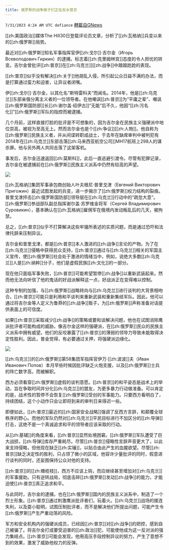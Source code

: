 ```yaml
---
title: 俄罗斯的战争贩子们正在反水普京
---
```

`7/31/2023 4:24 AM UTC defiance` [轉載自GNews](https://gnews.org/articles/1500457)

[[zh:美国政治]]媒体The Hill30日登载评论员文章，分析了[[zh:瓦格纳]]兵变以来的[[zh:俄罗斯]]局势。

最近对[[zh:俄罗斯]]知名军事指挥官伊[[zh:戈尔]]·吉尔金（Игорь Всеволодович Гиркин）的逮捕，标志着[[zh:克里姆林宫]]态度的令人担忧的转变。吉尔金曾批评[[zh:普京]]在[[zh:乌克兰]][[zh:战争]]中踉踉跄跄的表现。

[[zh:普京]]似乎没有解决[[zh:关于]]他胡乱入侵，所引起公众日益不满的办法，而是打算通过蛮力和迫害，让异议者闭嘴。

伊[[zh:戈尔]]·吉尔金，以其化名“斯特雷科夫”而闻名。2014年，他是[[zh:乌克兰]]东部亲俄分离主义者的一位领导者。在他嘲讽[[zh:普京]]为“平庸之辈”、嘲讽[[zh:俄罗斯国防部]]长[[zh:谢尔盖·绍伊古]]“无能”后不久，他因“[[zh:污名化]]”[[zh:俄罗斯]]军队的指控而被逮捕。

几个月前，这样直接打脸的批评是不可想象的，因为吉尔金在民族主义强硬派中地位崇高，被视为至高无上。然而吉尔金也是个[[zh:争议]][[zh:人物]]。他自称为[[zh:俄罗斯]]民族主义者，并从间谍转职成战士，于去年在缺席审判中被判犯有2014年在[[zh:乌克兰]]东部击落[[zh:马来西亚航空公司]]MH17航班上298人的谋杀罪。他与另外两人共同击落了这架客机。

事发后，吉尔金迅速返回[[zh:莫斯科]]，此后一直逃避引渡令。尽管有犯罪记录，吉尔金在被逮捕前在[[zh:俄罗斯]]民族主义派系中仍然有较高的声望。

![](https://ipfs.gnews.org/ipfs/QmZuVHoWQMmc6unNCxY63BWn4DFwpb5ymwvu1BXiSYERQH?filename=ezgif-2-a13377195c.jpg)

[[zh:瓦格纳]]集团军事承包商创始人叶夫根尼·普里戈津（Евгений Викторович Пригожин）最近试图发起的兵变，进一步揭示了[[zh:俄罗斯]]权力结构的裂痕。普里戈津抨击[[zh:俄罗斯国防部]]领导层在[[zh:乌克兰]]行动中的“疏忽大意”。[[zh:俄罗斯]]参战部队副总指挥谢尔盖·苏罗维金将军（Сергей Владимирович Суровикин），基本确认在[[zh:瓦格纳]]雇佣军在俄境内发动叛乱后的几天，被拘禁。

总之，[[zh:普京]]似乎不打算解决这些牢骚所表述的实质问题，而是通过恐吓和法律托辞来压制异议。

吉尔金和普里戈津，都是[[zh:普京]]本人激进的[[zh:战争]]言论的产物。为了在[[zh:乌克兰]]侵略中获得民众支持，[[zh:普京]]通过与[[zh:乌克兰]]相关的军国主义宣传，使[[zh:俄罗斯]]社会处于激进的情绪当中，例如，说绝大多数[[zh:乌克兰]]人是[[zh:纳粹]]分子，他们是虚假民族[[zh:文化]]的一部分。

现在他只面临军事失败，[[zh:普京]]可能希望暂停[[zh:战争]]以重新武装起来。然而他无法向听信了他的鬼话的好战派解释这一点，好战派正在变得难以控制。

这种专制的加强，与[[zh:俄罗斯]]战略转向与[[zh:乌克兰]]进行谈判的大背景相吻合。[[zh:普京]]可能只是利用和平谈判来重新武装和重新集结军队。因此，他可以通过将吉尔金等人定义为鲁莽的[[zh:战争]]贩子，为[[zh:俄罗斯]]声称准备对话提供表面上的可信度。

如果[[zh:普京]]采取减少[[zh:战争]]的策略或要和谈解决问题，他也在试图消除鹰派批评者可能构成的威胁。像吉尔金这样的强硬派，在[[zh:俄罗斯]]民众的民族主义派系中拥有威望。他们的反咬暴露了[[zh:普京]]的薄弱的领导力导致未能取得决定性胜利。因此，普金觉得，有必要通过关押，将强硬派边缘化。

![](https://ipfs.gnews.org/ipfs/QmRwxw6EXqsDjmyrJnY46vA5qVGohE26Go4rRNUqQcZh5d?filename=1200x0.jpg)

[[zh:乌克兰]]的[[zh:俄罗斯]]第58集团军指挥官伊万·[[zh:波波]]夫（Иван Иванович Попов）本月早些时候因批评缺乏火炮支援，以及[[zh:俄罗斯]]士兵的阵亡数字高，而被解职。

西方必须看穿[[zh:俄罗斯]]虚假的谈判意愿。[[zh:普京]]的和平姿态是战术上的举动，旨在争取时间并分化[[zh:乌克兰]]的盟友，为更多暴力行动做准备。可以肯定的是，战术性的暂停不会恢复[[zh:俄罗斯]]受创的军事能力。只要西方看明白了，持续团结，这个小动作只会让即将到来的审判日来得迟一些。

即便如此，[[zh:普京]]最近的[[zh:国家安全战略]]强调了反西方言辞，和颠覆全球秩序的野心。而他的军队仍然对[[zh:乌克兰]]平民目标进行不加区分的[[zh:导弹]]打击，这绝不是一个真诚追求和平的领导者应该采取的行动。

从[[zh:基辅]]的角度来看，[[zh:普京]]显然处境困窘。[[zh:俄罗斯]]军队遭受了巨大战损，[[zh:导弹]]库存严重耗尽。尽管[[zh:普京]]侵略性言辞声音更大了，以此来支持侵略，但他现在缺乏[[zh:实锤]]，以贴合由此产生的血腥欲望。尽管[[zh:普京]]缺乏决定性的胜利，只占领了微小的区域，他容许少量批评的同时，假意进行谈判的同时，还妄图保持公众对他的支持。

[[zh:普京]]的[[zh:橄榄枝]]，西方不应该上钩，而应继续甚至增加对[[zh:乌克兰]]的军事援助。只有逆转战局，彻底击碎[[zh:俄罗斯]]发动[[zh:战争]]的能力，才能迫使[[zh:普京]]真正追求和平。

与此同时，吉尔金的逮捕，也在[[zh:俄罗斯]]国内的民族主义派系中，制造了一个烈士形象。[[zh:普京]]通过刺激鹰派批评者们，玩着火。[[zh:乌克兰]]战场的接连失利，以及耍小聪明，试图压制批评者，而不是解决他们所提出问题，可能产生令[[zh:俄罗斯]]产生严重动荡的风险。

军方和安全机构内的强硬派成员，已经因[[zh:普京]]对[[zh:战争]]的把控，感到自己被骗了。将吉尔金打成要受迫害的[[zh:政治]]犯，可能使他成为这一反对派的强力集结点。[[zh:普京]]可能会发现，他用高压手段控制异议的努力，产生了意想不到的效果，激发了威胁他权力的反弹。
